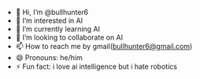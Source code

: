 - 👋 Hi, I’m @bullhunter6
- 👀 I’m interested in AI
- 🌱 I’m currently learning AI
- 💞️ I’m looking to collaborate on AI
- 📫 How to reach me by gmail(bullhunter6@gmail.com)
- 😄 Pronouns: he/him
- ⚡ Fun fact: i love ai intelligence but i hate robotics

<!---
bullhunter6/bullhunter6 is a ✨ special ✨ repository because its `README.md` (this file) appears on your GitHub profile.
You can click the Preview link to take a look at your changes.
--->
